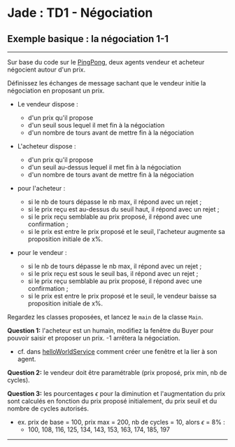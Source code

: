 # Jade : TD1 - Négociation

## Exemple basique : la négociation 1-1 
 
---

Sur base du code sur le [PingPong](https://github.com/EmmanuelADAM/jade/blob/master/pingPong/), deux agents 
vendeur et acheteur négocient autour d'un prix.

Définissez les échanges de message sachant que le vendeur initie la négociation en proposant un prix.
 - Le vendeur dispose : 
   - d'un prix qu'il propose
   - d'un seuil sous lequel il met fin à la négociation
   - d'un nombre de tours avant de mettre fin à la négociation

 - L'acheteur dispose :
   - d'un prix qu'il propose
   - d'un seuil au-dessus lequel il met fin à la négociation
   - d'un nombre de tours avant de mettre fin à la négociation

 - pour l'acheteur : 
   - si le nb de tours dépasse le nb max, il répond avec un rejet ;
   - si le prix reçu est au-dessus du seuil haut, il répond avec un rejet ;
   - si le prix reçu semblable au prix proposé, il répond avec une confirmation ;
   - si le prix est entre le prix proposé et le seuil, l'acheteur augmente sa proposition initiale de x%.

- pour le vendeur :
  - si le nb de tours dépasse le nb max, il répond avec un rejet ;
  - si le prix reçu est sous le seuil bas, il répond avec un rejet ;
  - si le prix reçu semblable au prix proposé, il répond avec une confirmation ;
  - si le prix est entre le prix proposé et le seuil, le vendeur baisse sa proposition initiale de x%.

Regardez les classes proposées, et lancez le `main` de la classe `Main`.

**Question 1:** l'acheteur est un humain, modifiez la fenêtre du Buyer pour pouvoir saisir et proposer un prix. -1 arrêtera la négociation.
- cf. dans [helloWorldService](https://github.com/EmmanuelADAM/jade/tree/english/helloWorldService) comment créer une fenêtre et la lier à son agent.

**Question 2:** le vendeur doit être paramétrable (prix proposé, prix min, nb de cycles).

**Question 3:** les pourcentages $\epsilon$ pour la diminution et l'augmentation du prix sont calculés en fonction du prix proposé initialement, du prix seuil et du nombre de cycles autorisés.
- ex. prix de base = 100, prix max = 200, nb de cycles = 10, alors $\epsilon$ = 8% : 
  - 100, 108, 116, 125, 134, 143, 153, 163, 174, 185, 197



---